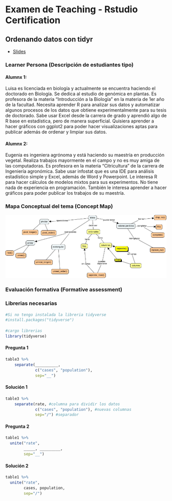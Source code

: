 # Examen de Teaching - Rstudio Certification

## Ordenando datos con tidyr 

* [Slides](https://data-datum.github.io/tidyr/clase.html#1) 

### Learner Persona (Descripción de estudiantes tipo)
#### Alumnx 1: 
Luisa es licenciada en biología y actualmente se encuentra haciendo el doctorado en Biología. Se dedica al estudio de genómica en plantas. Es profesora de la materia “Introducción a la Biología” en la materia de 1er año de la facultad. Necesita aprender R para analizar sus datos y automatizar algunos procesos de los datos que obtiene experimentalmente para su tesis de doctorado. Sabe usar Excel desde la carrera de grado y aprendió algo de R base en estadística, pero de manera superficial. Quisiera aprender a hacer gráficos con ggplot2 para poder hacer visualizaciones aptas para publicar además de ordenar y limpiar sus datos.

#### Alumnx 2:
Eugenia es ingeniera agrónoma y está haciendo su maestría en producción vegetal. Realiza trabajos mayormente en el campo y no es muy amiga de las computadoras. Es profesora en la materia “Citricultura” de la carrera de Ingeniería agronómica.
Sabe usar infostat que es una IDE para análisis estadístico simple y Excel, además de Word y Powerpoint. Le interesa R para hacer cálculos de modelos mixtos para sus experimentos. No tiene nada de experiencia en programación. También le interesa aprender a hacer gráficos para poder publicar los trabajos de su maestría. 

### Mapa Conceptual del tema (Concept Map)

<img src="img/map.jpg" width="1000" />


### Evaluación formativa (Formative assessment)

### Librerias necesarias 

``` r
#Si no tengo instalada la libreria tidyverse
#install.packages("tidyverse")

#cargo librerias
library(tidyverse)

```


#### Pregunta 1
``` r
table3 %>%
    separate(__________, 
             c("cases", "population"), 
             sep="__")
```

#### Solución 1

``` r
table3 %>%
    separate(rate, #columna para dividir los datos
             c("cases", "population"), #nuevas columnas
             sep="/") #separador
```

#### Pregunta 2 

```r
table1 %>%
  unite("rate",
        _____, _________,
        sep="__")
```



#### Solución 2

```r
table1 %>%
  unite("rate",
        cases, population,
        sep="/")
```


